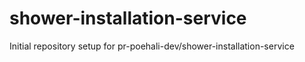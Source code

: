 # shower-installation-service

Initial repository setup for pr-poehali-dev/shower-installation-service
